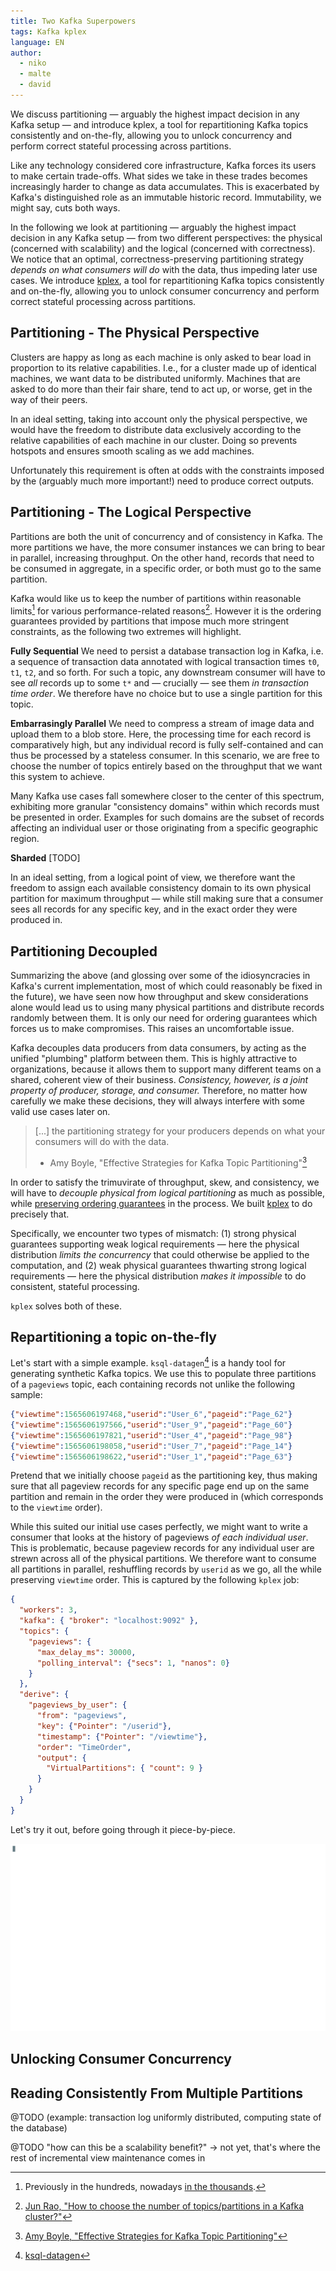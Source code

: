 ```yaml
---
title: Two Kafka Superpowers
tags: Kafka kplex
language: EN
author:
  - niko
  - malte
  - david
---
```


We discuss partitioning — arguably the highest impact decision in any
Kafka setup — and introduce kplex, a tool for repartitioning Kafka
topics consistently and on-the-fly, allowing you to unlock concurrency
and perform correct stateful processing across partitions.

<!--abstract-->

Like any technology considered core infrastructure, Kafka forces its
users to make certain trade-offs. What sides we take in these trades
becomes increasingly harder to change as data accumulates. This is
exacerbated by Kafka's distinguished role as an immutable historic
record. Immutability, we might say, cuts both ways. 

In the following we look at partitioning — arguably the highest impact
decision in any Kafka setup — from two different perspectives: the
physical (concerned with scalability) and the logical (concerned with
correctness). We notice that an optimal, correctness-preserving
partitioning strategy *depends on what consumers will do* with the
data, thus impeding later use cases. We introduce
[kplex](https://www.clockworks.io/kplex/), a tool for repartitioning
Kafka topics consistently and on-the-fly, allowing you to unlock
consumer concurrency and perform correct stateful processing across
partitions.

## Partitioning - The Physical Perspective

Clusters are happy as long as each machine is only asked to bear load
in proportion to its relative capabilities. I.e., for a cluster made
up of identical machines, we want data to be distributed
uniformly. Machines that are asked to do more than their fair share,
tend to act up, or worse, get in the way of their peers.

In an ideal setting, taking into account only the physical
perspective, we would have the freedom to distribute data exclusively
according to the relative capabilities of each machine in our
cluster. Doing so prevents hotspots and ensures smooth scaling as we
add machines.

Unfortunately this requirement is often at odds with the constraints
imposed by the (arguably much more important!) need to produce correct
outputs.

## Partitioning - The Logical Perspective

Partitions are both the unit of concurrency and of consistency in
Kafka. The more partitions we have, the more consumer instances we can
bring to bear in parallel, increasing throughput. On the other hand,
records that need to be consumed in aggregate, in a specific order, or
both must go to the same partition.

Kafka would like us to keep the number of partitions within reasonable
limits[^partition-limit] for various performance-related
reasons[^partition-performance]. However it is the ordering guarantees
provided by partitions that impose much more stringent constraints, as
the following two extremes will highlight.

**Fully Sequential** We need to persist a database transaction log in
Kafka, i.e. a sequence of transaction data annotated with logical
transaction times `t0`, `t1`, `t2`, and so forth. For such a topic,
any downstream consumer will have to see *all* records up to some `t*`
and — crucially — see them *in transaction time order*. We therefore
have no choice but to use a single partition for this topic.

**Embarrasingly Parallel** We need to compress a stream of image data
and upload them to a blob store. Here, the processing time for each
record is comparatively high, but any individual record is fully
self-contained and can thus be processed by a stateless consumer. In
this scenario, we are free to choose the number of topics entirely
based on the throughput that we want this system to achieve.

Many Kafka use cases fall somewhere closer to the center of this
spectrum, exhibiting more granular "consistency domains" within which
records must be presented in order. Examples for such domains are the
subset of records affecting an individual user or those originating
from a specific geographic region.

**Sharded** [TODO]

In an ideal setting, from a logical point of view, we therefore want
the freedom to assign each available consistency domain to its own
physical partition for maximum throughput — while still making sure
that a consumer sees all records for any specific key, and in the
exact order they were produced in.

## Partitioning Decoupled

Summarizing the above (and glossing over some of the idiosyncracies in
Kafka's current implementation, most of which could reasonably be
fixed in the future), we have seen now how throughput and skew
considerations alone would lead us to using many physical partitions
and distribute records randomly between them. It is only our need for
ordering guarantees which forces us to make compromises. This raises
an uncomfortable issue.

Kafka decouples data producers from data consumers, by acting as the
unified "plumbing" platform between them. This is highly attractive to
organizations, because it allows them to support many different teams
on a shared, coherent view of their business. *Consistency, however,
is a joint property of producer, storage, and consumer.* Therefore, no
matter how carefully we make these decisions, they will always
interfere with some valid use cases later on.

> [...] the partitioning strategy for your producers depends on what
> your consumers will do with the data.
>
> - Amy Boyle, "Effective Strategies for Kafka Topic Partitioning"[^newrelic]

In order to satisfy the trimuvirate of throughput, skew, and
consistency, we will have to *decouple physical from logical
partitioning* as much as possible, while <u>preserving ordering
guarantees</u> in the process. We built
[kplex](https://www.clockworks.io/kplex/) to do precisely that.

Specifically, we encounter two types of mismatch: (1) strong physical
guarantees supporting weak logical requirements — here the physical
distribution *limits the concurrency* that could otherwise be applied
to the computation, and (2) weak physical guarantees thwarting strong
logical requirements — here the physical distribution *makes it
impossible* to do consistent, stateful processing.

`kplex` solves both of these.

## Repartitioning a topic on-the-fly

Let's start with a simple example. `ksql-datagen`[^datagen] is a handy
tool for generating synthetic Kafka topics. We use this to populate
three partitions of a `pageviews` topic, each containing records not
unlike the following sample:

``` json
{"viewtime":1565606197468,"userid":"User_6","pageid":"Page_62"}
{"viewtime":1565606197566,"userid":"User_9","pageid":"Page_60"}
{"viewtime":1565606197821,"userid":"User_4","pageid":"Page_98"}
{"viewtime":1565606198058,"userid":"User_7","pageid":"Page_14"}
{"viewtime":1565606198622,"userid":"User_1","pageid":"Page_63"}
```

Pretend that we initially choose `pageid` as the partitioning key,
thus making sure that all pageview records for any specific page end
up on the same partition and remain in the order they were produced in
(which corresponds to the `viewtime` order). 

While this suited our initial use cases perfectly, we might want to
write a consumer that looks at the history of pageviews *of each
individual user*. This is problematic, because pageview records for
any individual user are strewn across all of the physical
partitions. We therefore want to consume all partitions in parallel,
reshuffling records by `userid` as we go, all the while preserving
`viewtime` order. This is captured by the following `kplex` job:

``` json
{
  "workers": 3,
  "kafka": { "broker": "localhost:9092" },
  "topics": {
    "pageviews": {
      "max_delay_ms": 30000,
      "polling_interval": {"secs": 1, "nanos": 0}
    }
  },
  "derive": {
    "pageviews_by_user": {
      "from": "pageviews",
      "key": {"Pointer": "/userid"},
      "timestamp": {"Pointer": "/viewtime"},
      "order": "TimeOrder",
      "output": {
        "VirtualPartitions": { "count": 9 }
      }
    }
  }
}
```

Let's try it out, before going through it piece-by-piece.

![repartition pageviews](/assets/blog/kplex/repartition_pageviews_extended.gif)

## Unlocking Consumer Concurrency

## Reading Consistently From Multiple Partitions

@TODO (example: transaction log uniformly distributed, computing state
of the database)

@TODO "how can this be a scalability benefit?" -> not yet, that's
where the rest of incremental view maintenance comes in

[^partition-limit]: Previously in the hundreds, nowadays [in the thousands](https://www.confluent.io/blog/apache-kafka-supports-200k-partitions-per-cluster).
[^partition-performance]: [Jun Rao, "How to choose the number of topics/partitions in a Kafka cluster?"](https://www.confluent.io/blog/how-choose-number-topics-partitions-kafka-cluster)
[^newrelic]: [Amy Boyle, "Effective Strategies for Kafka Topic Partitioning"](https://blog.newrelic.com/engineering/effective-strategies-kafka-topic-partitioning/)
[^datagen]: [ksql-datagen](https://docs.confluent.io/current/ksql/docs/tutorials/generate-custom-test-data.html)
